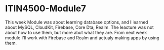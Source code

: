 # ITIN4500-Module7
This week Module was about learning database options, and I learned about MySQL, CloudKit, Firebase, Core Dta, Realm.
The leacture was not about how to use them, but more abut what they are.
From next week module I'll work with Firebase and Realm and actualy making apps by using them.

